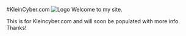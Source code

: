 #KleinCyber.com 
![Logo](https://github.com/kleincyber/kleincyber.github.io/blob/main/logo.png?raw=true)
Welcome to my site.

This is for Kleincyber.com and will soon be populated with more info. Thanks!


